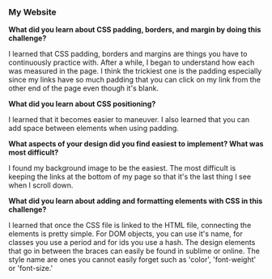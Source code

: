 <h3>My Website</h3>

**What did you learn about CSS padding, borders, and margin by doing this challenge?**

I learned that CSS padding, borders and margins are things you have to continuously practice with. After a while, I began to understand how each was measured in the page. I think the trickiest one is the padding especially since my links have so much padding that you can click on my link from the other end of the page even though it's blank.


**What did you learn about CSS positioning?**

I learned that it becomes easier to maneuver. I also learned that you can add space between elements when using padding.


**What aspects of your design did you find easiest to implement? What was most difficult?**

I found my background image to be the easiest. The most difficult is keeping the links at the bottom of my page so that it's the last thing I see when I scroll down.


**What did you learn about adding and formatting elements with CSS in this challenge?**

I learned that once the CSS file is linked to the HTML file, connecting the elements is pretty simple. For DOM objects, you can use it's name, for classes you use a period and for ids you use a hash. The design elements that go in between the braces can easily be found in sublime or online. The style name are ones you cannot easily forget such as 'color', 'font-weight' or 'font-size.'